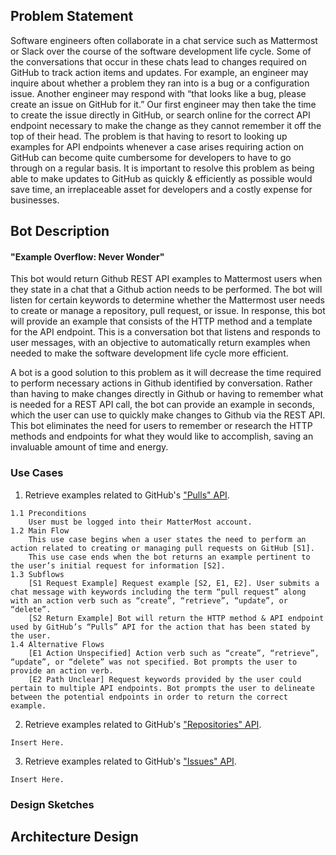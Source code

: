## Problem Statement
Software engineers often collaborate in a chat service such as Mattermost or Slack over the course of the software development life cycle. Some of the conversations that occur in these chats lead to changes required on GitHub to track action items and updates. For example, an engineer may inquire about whether a problem they ran into is a bug or a configuration issue. Another engineer may respond with “that looks like a bug, please create an issue on GitHub for it.” Our first engineer may then take the time to create the issue directly in GitHub, or search online for the correct API endpoint necessary to make the change as they cannot remember it off the top of their head. The problem is that having to resort to looking up examples for API endpoints whenever a case arises requiring action on GitHub can become quite cumbersome for developers to have to go through on a regular basis. It is important to resolve this problem as being able to make updates to GitHub as quickly & efficiently as possible would save time, an irreplaceable asset for developers and a costly expense for businesses.

## Bot Description
#### "Example Overflow: Never Wonder"
This bot would return Github REST API examples to Mattermost users when they state in a chat that a Github action needs to be performed. The bot will listen for certain keywords to determine whether the Mattermost user needs to create or manage a repository, pull request, or issue. In response, this bot will provide an example that consists of the HTTP method and a template for the API endpoint. This is a conversation bot that listens and responds to user messages, with an objective to automatically return examples when needed to make the software development life cycle more efficient.

A bot is a good solution to this problem as it will decrease the time required to perform necessary actions in Github identified by conversation. Rather than having to make changes directly in Github or having to remember what is needed for a REST API call, the bot can provide an example in seconds, which the user can use to quickly make changes to Github via the REST API. This bot eliminates the need for users to remember or research the HTTP methods and endpoints for what they would like to accomplish, saving an invaluable amount of time and energy.


### Use Cases
1. Retrieve examples related to GitHub's ["Pulls" API](https://docs.github.com/en/enterprise-server@3.3/rest/reference/pulls).
```
1.1 Preconditions
    User must be logged into their MatterMost account.
1.2 Main Flow
    This use case begins when a user states the need to perform an action related to creating or managing pull requests on GitHub [S1].
    This use case ends when the bot returns an example pertinent to the user’s initial request for information [S2].
1.3 Subflows
    [S1 Request Example] Request example [S2, E1, E2]. User submits a chat message with keywords including the term “pull request” along with an action verb such as “create”, “retrieve”, “update”, or “delete”.
    [S2 Return Example] Bot will return the HTTP method & API endpoint used by GitHub’s “Pulls” API for the action that has been stated by the user.
1.4 Alternative Flows
    [E1 Action Unspecified] Action verb such as “create”, “retrieve”, “update”, or “delete” was not specified. Bot prompts the user to provide an action verb.
    [E2 Path Unclear] Request keywords provided by the user could pertain to multiple API endpoints. Bot prompts the user to delineate between the potential endpoints in order to return the correct example.
```
2. Retrieve examples related to GitHub's ["Repositories" API](https://docs.github.com/en/enterprise-server@3.3/rest/reference/repos).
```
Insert Here.
```
3. Retrieve examples related to GitHub's ["Issues" API](https://docs.github.com/en/enterprise-server@3.3/rest/reference/issues).
```
Insert Here.
```

### Design Sketches

## Architecture Design
